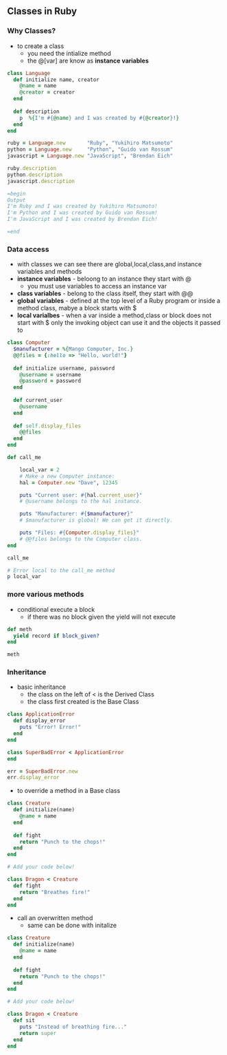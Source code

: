 ## Classes in Ruby

### Why Classes?

* to create a class 
	* you need the intialize method
	* the @[var] are know as __instance variables__
```rb
class Language
  def initialize name, creator
    @name = name
    @creator = creator
  end
	
  def description
    p  %{I'm #{@name} and I was created by #{@creator}!}
  end
end

ruby = Language.new       "Ruby", "Yukihiro Matsumoto"
python = Language.new     "Python", "Guido van Rossum"
javascript = Language.new "JavaScript", "Brendan Eich"

ruby.description
python.description
javascript.description

=begin
Output
I'm Ruby and I was created by Yukihiro Matsumoto!
I'm Python and I was created by Guido van Rossum!
I'm JavaScript and I was created by Brendan Eich!

=end
```

### Data access
* with classes we can see there are global,local,class,and instance variables and methods
* __instance variables__ - beloong to an instance they start with @
	* you must use variables to access an instance var
* __class variables__ - belong to the class itself, they start with @@
* __global variables__ - defined at the top level of a Ruby program or inside a method class, mabye a block starts with $
* __local varialbes__ - when a var inside a method,class or block does not start with $ only the invoking object can use it and the objects it passed to
```rb
class Computer
  $manufacturer = %{Mango Computer, Inc.}
  @@files = {:hello => "Hello, world!"}
  
  def initialize username, password 
    @username = username
    @password = password
  end
  
  def current_user
    @username
  end
  
  def self.display_files
    @@files
  end
end

def call_me

	local_var = 2
	# Make a new Computer instance:
	hal = Computer.new "Dave", 12345 

	puts "Current user: #{hal.current_user}"
	# @username belongs to the hal instance.

	puts "Manufacturer: #{$manufacturer}"
	# $manufacturer is global! We can get it directly.

	puts "Files: #{Computer.display_files}"
	# @@files belongs to the Computer class.
end

call_me

# Error local to the call_me method
p local_var
```

### more various methods

* conditional execute a block
	* if there was no block given the yield will not execute
```rb
def meth 
  yield record if block_given?
end

meth 
```
### Inheritance 

* basic inheritance 
	* the class on the left of < is the Derived Class
	* the class first created is the Base Class
```rb
class ApplicationError
  def display_error
    puts "Error! Error!"
  end
end

class SuperBadError < ApplicationError
end

err = SuperBadError.new
err.display_error
```


* to override a method in a Base class
```rb
class Creature
  def initialize(name)
    @name = name
  end
  
  def fight
    return "Punch to the chops!"
  end
end

# Add your code below!

class Dragon < Creature
  def fight
    return "Breathes fire!"
  end
end
```

* call an overwritten method 
	* same can be done with initalize
```rb
class Creature
  def initialize(name)
    @name = name
  end
  
  def fight
    return "Punch to the chops!"
  end
end

# Add your code below!

class Dragon < Creature
  def sit
    puts "Instead of breathing fire..."
    return super
  end
end
```